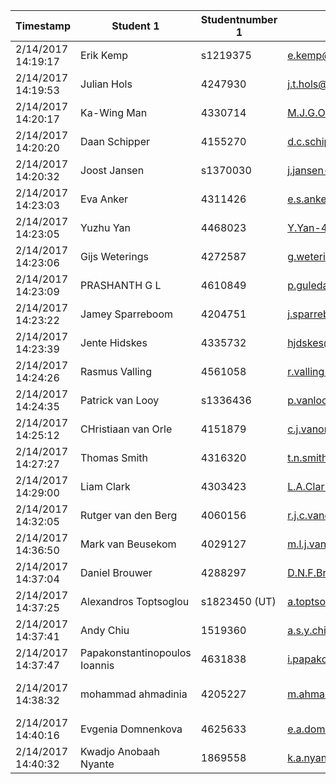 | Timestamp          | Student 1                     | Studentnumber 1 | Emailaddress student 1                     | Student 2          | Studentnumber 2 | Student 3              | Studentnumber 3 | Preferences         |    | Actual              |   |   |   |   |   |   |   |   |   |   |   |   |   |   |   |
|--------------------|-------------------------------|-----------------|--------------------------------------------|--------------------|-----------------|------------------------|-----------------|---------------------|----|---------------------|---|---|---|---|---|---|---|---|---|---|---|---|---|---|---|
| 2/14/2017 14:19:17 | Erik Kemp                     | s1219375        | e.kemp@student.utwente.nl                  | Joeri Kock         | s1440195        | Æde Symen Hoekstra     | s1479679        | Reverse engineering | 1  | Reverse engineering |   |   |   |   |   |   |   |   |   |   |   |   |   |   |   |
| 2/14/2017 14:19:53 | Julian Hols                   | 4247930         | j.t.hols@student.tudelft.nl                | Ricky Sewsingh     | 4230981         |                        |                 | Reverse engineering | 2  | Reverse engineering |   |   |   |   |   |   |   |   |   |   |   |   |   |   |   |
| 2/14/2017 14:20:17 | Ka-Wing Man                   | 4330714         | M.J.G.Olsthoorn@student.tudelft.nl         | Mitchell Olsthoorn | 4294882         |                        |                 | Reverse engineering | 3  | Reverse engineering |   |   |   |   |   |   |   |   |   |   |   |   |   |   |   |
| 2/14/2017 14:20:20 | Daan Schipper                 | 4155270         | d.c.schipper@student.tudelft.nl            | Ruben Starmans     | 4141792         |                        |                 | Reverse engineering | 4  | Reverse engineering |   |   |   |   |   |   |   |   |   |   |   |   |   |   |   |
| 2/14/2017 14:20:32 | Joost Jansen                  | s1370030        | j.jansen-3@student.utwente.nl              | Janina Roppelt     | s1194526        | Ramon Houtsma          | s1245228        | Reverse engineering | 5  | Reverse engineering |   |   |   |   |   |   |   |   |   |   |   |   |   |   |   |
| 2/14/2017 14:23:03 | Eva Anker                     | 4311426         | e.s.anker@student.tudelft.nl               | Harm Griffioen     | 4303598         | Mark Pasterkamp        | 4281500         | Reverse engineering | 6  | Reverse engineering |   |   |   |   |   |   |   |   |   |   |   |   |   |   |   |
| 2/14/2017 14:23:05 | Yuzhu Yan                     | 4468023         | Y.Yan-4@student.tudelft.nl                 |                    |                 |                        |                 | Reverse engineering | 7  | Reverse engineering |   |   |   |   |   |   |   |   |   |   |   |   |   |   |   |
| 2/14/2017 14:23:06 | Gijs Weterings                | 4272587         | g.weterings@student.tudelft.nl             | Chris Langhout     | 4281705         |                        |                 | Testing             | 1  | Testing             |   |   |   |   |   |   |   |   |   |   |   |   |   |   |   |
| 2/14/2017 14:23:09 | PRASHANTH G L                 | 4610849         | p.guledallakshamana@student.tudelft.nl     | ARITRA SARKAR      | 4597982         |                        |                 | Reverse engineering | 8  | Reverse engineering |   |   |   |   |   |   |   |   |   |   |   |   |   |   |   |
| 2/14/2017 14:23:22 | Jamey Sparreboom              | 4204751         | j.sparreboom@student.tudelft.nl            | Marnix de Graaf    | 4172949         | Julian Faber           | 4189736         | Reverse engineering | 9  | Reverse engineering |   |   |   |   |   |   |   |   |   |   |   |   |   |   |   |
| 2/14/2017 14:23:39 | Jente Hidskes                 | 4335732         | hjdskes@gmail.com                          | Sander Bosma       | 4512324         |                        |                 | No preference       | 2  | Testing             |   |   |   |   |   |   |   |   |   |   |   |   |   |   |   |
| 2/14/2017 14:24:26 | Rasmus Valling                | 4561058         | r.valling-1@student.tudelft.nl             | Michal Loin        | 4587324         | Jeroen Vrijenhoef      | 1307037         | Reverse engineering | 10 | Reverse engineering |   |   |   |   |   |   |   |   |   |   |   |   |   |   |   |
| 2/14/2017 14:24:35 | Patrick van Looy              | s1336436        | p.vanlooy@student.utwente.nl               | Rob van Emous      | s1470647        |                        |                 | Reverse engineering | 11 | Reverse engineering |   |   |   |   |   |   |   |   |   |   |   |   |   |   |   |
| 2/14/2017 14:25:12 | CHristiaan van Orle           | 4151879         | c.j.vanorle@student.tudelft.nl             | RIck Proost        | 4173619         | Wim Spaargaren         | 4178068         | Reverse engineering | 12 | Reverse engineering |   |   |   |   |   |   |   |   |   |   |   |   |   |   |   |
| 2/14/2017 14:27:27 | Thomas Smith                  | 4316320         | t.n.smith@student.tudelft.nl               | Chak Shun          | 4302567         | Tim van der Lippe      | 4289439         | Testing             | 3  | Testing             |   |   |   |   |   |   |   |   |   |   |   |   |   |   |   |
| 2/14/2017 14:29:00 | Liam Clark                    | 4303423         | L.A.Clark@student.tudelft.nl               | Jean de Leeuw      | 4251849         |                        |                 | Reverse engineering | 13 | Reverse engineering |   |   |   |   |   |   |   |   |   |   |   |   |   |   |   |
| 2/14/2017 14:32:05 | Rutger van den Berg           | 4060156         | r.j.c.vandenberg@student.tudelft.nl        | Robert Luijendijk  | 4161467         |                        |                 | Reverse engineering | 14 | Reverse engineering |   |   |   |   |   |   |   |   |   |   |   |   |   |   |   |
| 2/14/2017 14:36:50 | Mark van Beusekom             | 4029127         | m.l.j.vanbeusekom@student.tudelft.nl       | Wendo Sabée        | 4023978         | Richard Luijckx        | 4324765         | Reverse engineering | 15 | Reverse engineering |   |   |   |   |   |   |   |   |   |   |   |   |   |   |   |
| 2/14/2017 14:37:04 | Daniel Brouwer                | 4288297         | D.N.F.Brouwer@student.tudelft.nl           | Nourdin            | 4276825         |                        |                 | Reverse engineering | 16 | Reverse engineering |   |   |   |   |   |   |   |   |   |   |   |   |   |   |   |
| 2/14/2017 14:37:25 | Alexandros Toptsoglou         | s1823450 (UT)   | a.toptsoglou@student.utwente.nl            | Elia Geretto       | s1869426 (UT)   | Giacomo Iadarola       | s1879480 (UT)   | Reverse engineering | 17 | Reverse engineering |   |   |   |   |   |   |   |   |   |   |   |   |   |   |   |
| 2/14/2017 14:37:41 | Andy Chiu                     | 1519360         | a.s.y.chiu@student.tudelft.nl              | Ben Hup            | 1150065         |                        |                 | Reverse engineering | 18 | Reverse engineering |   |   |   |   |   |   |   |   |   |   |   |   |   |   |   |
| 2/14/2017 14:37:47 | Papakonstantinopoulos Ioannis | 4631838         | i.papakonstantinopoulos@student.tudelft.nl | Gatou Maria        | 4631811         | Touloumis Konstantinos | 4620666         | Reverse engineering | 4  | Testing             |   |   |   |   |   |   |   |   |   |   |   |   |   |   |   |
| 2/14/2017 14:38:32 | mohammad ahmadinia            | 4205227         | m.ahmadinia@student.tudelft.nl             | Pouya Omid khoda   | 4625323         | Ingmar Wever           | 4161041         | Testing             | 5  | Testing             |   |   |   |   |   |   |   |   |   |   |   |   |   |   |   |
| 2/14/2017 14:40:16 | Evgenia Domnenkova            | 4625633         | e.a.domnenkova@student.tudelft.nl          | Azqa Nadeem        | 4542606         | Andre Santos           | 4643313         | Reverse engineering | 6  | Testing             |   |   |   |   |   |   |   |   |   |   |   |   |   |   |   |
| 2/14/2017 14:40:32 | Kwadjo Anobaah Nyante         | 1869558         | k.a.nyante@student.utwente.nl              | Liza Everon        | 1779818         | Tugce Arican           | 1862863         | Reverse engineering | 7  | Testing             |   |   |   |   |   |   |   |   |   |   |   |   |   |   |   |
